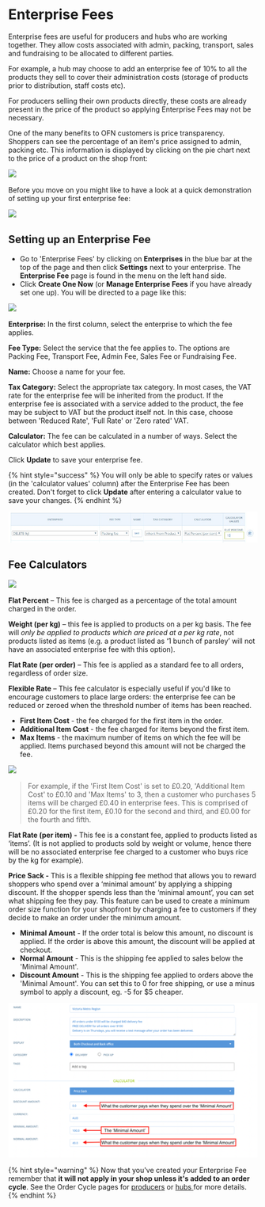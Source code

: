 # Enterprise Fees

Enterprise fees are useful for producers and hubs who are working together. They allow costs associated with admin, packing, transport, sales and fundraising to be allocated to different parties.

For example, a hub may choose to add an enterprise fee of 10% to all the products they sell to cover their administration costs (storage of products prior to distribution, staff costs etc).

For producers selling their own products directly, these costs are already present in the price of the product so applying Enterprise Fees may not be necessary.&#x20;

One of the many benefits to OFN customers is price transparency. Shoppers can see the percentage of an item's price assigned to admin, packing etc. This information is displayed by clicking on the pie chart next to the price of a product on the shop front:

![](../../.gitbook/assets/feebreakdown.jpg)

Before you move on you might like to have a look at a quick demonstration of setting up your first enterprise fee:

![](../../.gitbook/assets/enterprisefeefirst.gif)

## Setting up an Enterprise Fee

* Go to 'Enterprise Fees' by clicking on **Enterprises** in the blue bar at the top of the page and then click **Settings** next to your enterprise. The **Enterprise Fee** page is found in the menu on the left hand side.
* Click **Create One Now** (or **Manage Enterprise Fees** if you have already set one up). You will be directed to a page like this:

![](../../.gitbook/assets/enterprisefeecreate.jpg)

**Enterprise:** In the first column, select the enterprise to which the fee applies.

**Fee Type:** Select the service that the fee applies to. The options are Packing Fee, Transport Fee, Admin Fee, Sales Fee or Fundraising Fee.

**Name:** Choose a name for your fee.

**Tax Category:** Select the appropriate tax category. In most cases, the VAT rate for the enterprise fee will be inherited from the product.  If the enterprise fee is associated with a service added to the product, the fee may be subject to VAT but the product itself not. In this case, choose between 'Reduced Rate', 'Full Rate' or 'Zero rated' VAT.&#x20;

**Calculator:** The fee can be calculated in a number of ways. Select the calculator which best applies.

Click **Update** to save your enterprise fee.&#x20;

{% hint style="success" %}
You will only be able to specify rates or values (in the 'calculator values' column) after the Enterprise Fee has been created. Don't forget to click **Update** after entering a calculator value to save your changes.
{% endhint %}

![](../../.gitbook/assets/enterprisefee2.jpeg)

## Fee Calculators

![](../../.gitbook/assets/enterprisefee3.jpg)

**Flat Percent** – This fee is charged as a percentage of the total amount charged in the order.

**Weight (per kg)** – this fee is applied to products on a per kg basis. The fee will _only be applied to products which are priced at a per kg rate_, not products listed as items (e.g. a product listed as ‘1 bunch of parsley’ will not have an associated enterprise fee with this option).

**Flat Rate (per order)** – This fee is applied as a standard fee to all orders, regardless of order size.

**Flexible Rate** – This fee calculator is especially useful if you'd like to encourage customers to place large orders: the enterprise fee can be reduced or zeroed when the threshold number of items has been reached.&#x20;

* **First Item Cost** _-_ the fee charged for the first item in the order.
* **Additional Item Cost** - the fee charged for items beyond the first item.
* **Max Items** - the maximum number of items on which the fee will be applied. Items purchased beyond this amount will not be charged the fee.

![](../../.gitbook/assets/enterprisefeeflex.jpg)

> For example, if the 'First Item Cost' is set to £0.20, 'Additional Item Cost' to £0.10 and 'Max Items' to 3, then a customer who purchases 5 items will be charged £0.40 in enterprise fees. This is comprised of £0.20 for the first item, £0.10 for the second and third, and £0.00 for the fourth and fifth.

**Flat Rate (per item) -** This fee is a constant fee, applied to products listed as ‘items’. (It is not applied to products sold by weight or volume, hence there will be no associated enterprise fee charged to a customer who buys rice by the kg for example).

**Price Sack -** This is a flexible shipping fee method that allows you to reward shoppers who spend over a ‘minimal amount’ by applying a shipping discount. If the shopper spends less than the ‘minimal amount’, you can set what shipping fee they pay. This feature can be used to create a minimum order size function for your shopfront by charging a fee to customers if they decide to make an order under the minimum amount.

* **Minimal Amount** - If the order total is below this amount, no discount is applied. If the order is above this amount, the discount will be applied at checkout.
* **Normal Amount** - This is the shipping fee applied to sales below the 'Minimal Amount'.
* **Discount Amount** - This is the shipping fee applied to orders above the 'Minimal Amount'. You can set this to 0 for free shipping, or use a minus symbol to apply a discount, eg. -5 for $5 cheaper.

![](<../../.gitbook/assets/Price Sack Image (1).png>)

{% hint style="warning" %}
Now that you've created your Enterprise Fee remember that **it will not apply in your shop unless it's added to an order cycle**. See the Order Cycle pages for [producers](order-cycle/order-cycles-for-producers.md) or [hubs ](order-cycle/order-cycles-for-hubs.md)for more details.
{% endhint %}
